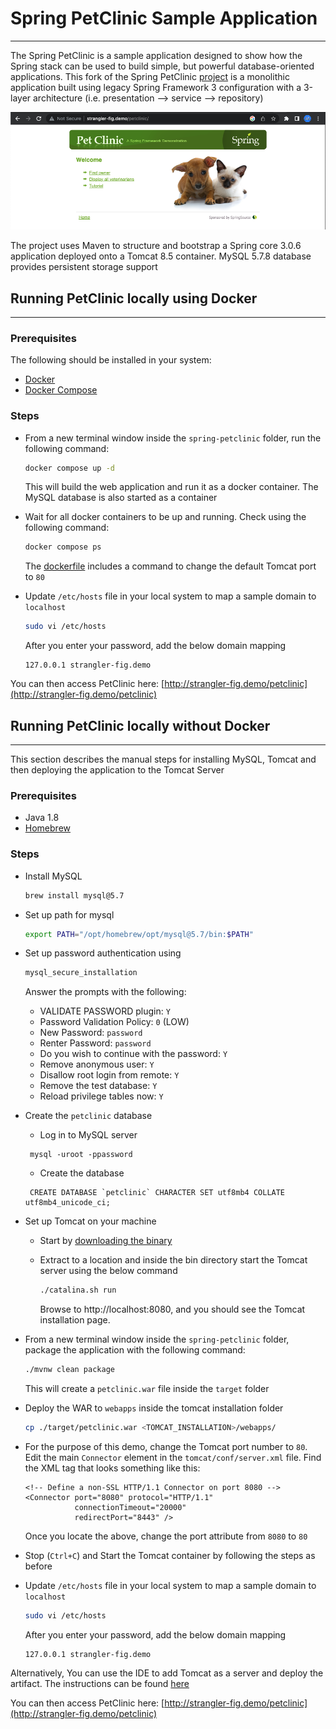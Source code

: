 # Spring PetClinic Sample Application
<hr/>

The Spring PetClinic is a sample application designed to show how the Spring stack can be used to build simple, but powerful database-oriented applications. This fork of the Spring PetClinic [project](https://github.com/spring-petclinic) is a monolithic application built using legacy Spring Framework 3 configuration with a 3-layer architecture (i.e. presentation --> service --> repository)

![Screenshot](docs/screenshot.png)

The project uses Maven to structure and bootstrap a Spring core 3.0.6 application deployed onto a Tomcat 8.5 container. MySQL 5.7.8 database provides persistent storage support 

## Running PetClinic locally using Docker
<hr/>

### Prerequisites
The following should be installed in your system:

* [Docker](https://docs.docker.com/engine/install/)
* [Docker Compose](https://docs.docker.com/compose/install/)

### Steps

- From a new terminal window inside the `spring-petclinic` folder, run the following command:

    ```bash
    docker compose up -d
    ```
    This will build the web application and run it as a docker container. The MySQL database is also started as a container

  
- Wait for all docker containers to be up and running. Check using the following command:

   ```bash
   docker compose ps
  ```

  The [dockerfile](./Dockerfile) includes a command to change the default Tomcat port to `80`


- Update `/etc/hosts` file in your local system to map a sample domain to `localhost`

  ```bash
  sudo vi /etc/hosts
  ```
  After you enter your password, add the below domain mapping

  ```text
  127.0.0.1 strangler-fig.demo
  ```

You can then access PetClinic here: [http://strangler-fig.demo/petclinic](http://strangler-fig.demo/petclinic)

## Running PetClinic locally without Docker
<hr/>
This section describes the manual steps for installing MySQL, Tomcat and then deploying the application to the Tomcat Server

### Prerequisites
- Java 1.8 
- [Homebrew](https://brew.sh/)

### Steps

- Install MySQL

    ```bash
    brew install mysql@5.7
    ```
- Set up path for mysql

    ```bash
    export PATH="/opt/homebrew/opt/mysql@5.7/bin:$PATH"
    ```
  
- Set up password authentication using

    ```bash
    mysql_secure_installation
    ```
  Answer the prompts with the following:

  - VALIDATE PASSWORD plugin: `Y`
  - Password Validation Policy: `0` (LOW)
  - New Password: `password`
  - Renter Password: `password`
  - Do you wish to continue with the password: `Y`
  - Remove anonymous user: `Y`
  - Disallow root login from remote: `Y`
  - Remove the test database: `Y`
  - Reload privilege tables now: `Y`


- Create the `petclinic` database 

    - Log in to MySQL server
    ```
     mysql -uroot -ppassword

    ```
  
    - Create the database
    ```
     CREATE DATABASE `petclinic` CHARACTER SET utf8mb4 COLLATE utf8mb4_unicode_ci;
    ```


- Set up Tomcat on your machine

  - Start by [downloading the binary](https://tomcat.apache.org/download-80.cgi)
  
  - Extract to a location and inside the bin directory start the Tomcat server using the below command
    ```bash
    ./catalina.sh run
    ```

    Browse to http://localhost:8080, and you should see the Tomcat installation page.
  

- From a new terminal window inside the `spring-petclinic` folder, package the application with the following command:

    ```bash
    ./mvnw clean package
    ```
    This will create a `petclinic.war` file inside the `target` folder


 - Deploy the WAR to `webapps` inside the tomcat installation folder

    ```bash
    cp ./target/petclinic.war <TOMCAT_INSTALLATION>/webapps/
    ```

- For the purpose of this demo, change the Tomcat port number to `80`. Edit the main `Connector` element in the `tomcat/conf/server.xml` file. Find the XML tag that looks something like this:

    ```text
    <!-- Define a non-SSL HTTP/1.1 Connector on port 8080 -->
    <Connector port="8080" protocol="HTTP/1.1"
               connectionTimeout="20000"
               redirectPort="8443" />
    ```

  Once you locate the above, change the port attribute from `8080` to `80`


- Stop (`Ctrl+C`) and Start the Tomcat container by following the steps as before


- Update `/etc/hosts` file in your local system to map a sample domain to `localhost`
    
  ```bash
  sudo vi /etc/hosts
  ```
  After you enter your password, add the below domain mapping

  ```text
  127.0.0.1 strangler-fig.demo
  ```
    

Alternatively, You can use the IDE to add Tomcat as a server and deploy the artifact. The instructions can be found [here](https://www.jetbrains.com/idea/guide/tutorials/working-with-apache-tomcat/using-existing-application/) 

You can then access PetClinic here: [http://strangler-fig.demo/petclinic](http://strangler-fig.demo/petclinic)
